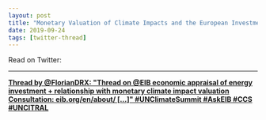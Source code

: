```yaml
---
layout: post
title: "Monetary Valuation of Climate Impacts and the European Investment Bank's Energy Policy"
date: 2019-09-24
tags: [twitter-thread]
---
```


Read on Twitter: <a href="http://bit.ly/2mqbEt4" target="_blank"><i class="fab fa-twitter-square fa-1x" title="twitter-thread"></i></a> 

---

<div id="tttt_1176537111715033088" data-option="1"><strong><a href="https://threadreaderapp.com/thread/1176537111715033088.html">Thread by @FlorianDRX: "Thread on @EIB economic appraisal of energy investment + relationship with monetary climate impact valuation Consultation: eib.org/en/about/ […]" #UNClimateSummit #AskEIB #CCS #UNCITRAL</a></strong></div><script async src="https://threadreaderapp.com/embed/1176537111715033088.js" charset="utf-8"></script>
